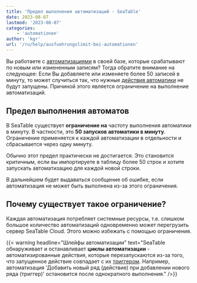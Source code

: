 ```yaml
---
title: 'Предел выполнения автоматизаций - SeaTable'
date: 2023-08-07
lastmod: '2023-08-07'
categories:
    - 'automationen'
author: 'kgr'
url: '/ru/help/ausfuehrungslimit-bei-automationen'
---
```


Вы работаете с [автоматизациями](https://seatable.io/ru/docs/automationen/funktionsweise-von-automationen/) в своей базе, которые срабатывают по новым или измененным записям? Тогда обратите внимание на следующее: Если Вы добавляете или изменяете более 50 записей в минуту, то может случиться так, что нужные [действия автоматики](https://seatable.io/ru/docs/automationen/automations-aktionen/) не будут запущены. Причиной этого является ограничение на выполнение автоматизаций.

## Предел выполнения автоматов

В SeaTable существует **ограничение на** частоту выполнения автоматики в минуту. В частности, это **50 запусков автоматики в минуту**. Ограничение применяется к каждой автоматизации в отдельности и сбрасывается через одну минуту.

Обычно этот предел практически не достигается. Это становится критичным, если вы импортируете в таблицу более 50 строк и хотите запускать автоматизацию для каждой новой строки.

В дальнейшем будет выдаваться сообщение об ошибке, если автоматизация не может быть выполнена из-за этого ограничения.

## Почему существует такое ограничение?

Каждая автоматизация потребляет системные ресурсы, т.е. слишком большое количество автоматизаций одновременно может перегрузить сервер SeaTable Cloud. Этого можно избежать с помощью ограничения.

{{< warning  headline="Шлейфы автоматизации"  text="SeaTable обнаруживает и останавливает **циклы автоматизации** - автоматизированные действия, которые перезапускаются из-за того, что запущенное действие совпадает с их [триггером](https://seatable.io/ru/docs/automationen/automations-trigger/). Например, автоматизация 'Добавить новый ряд (действие) при добавлении нового ряда (триггер)' остановится после однократного выполнения." />}}
